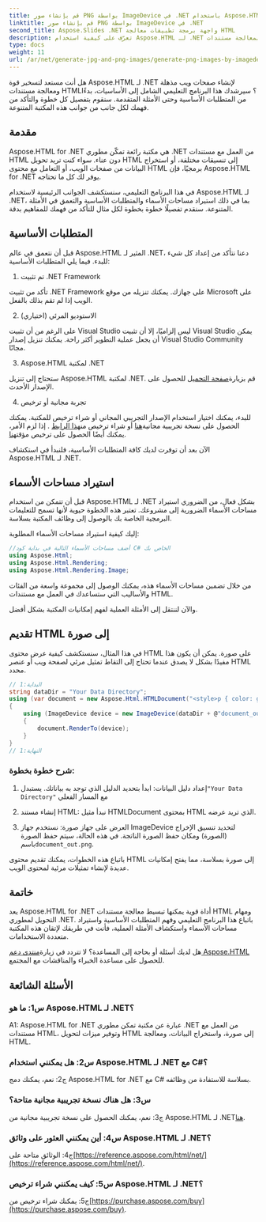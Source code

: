 ```yaml
---
title: قم بإنشاء صور PNG بواسطة ImageDevice في .NET باستخدام Aspose.HTML
linktitle: قم بإنشاء صور PNG بواسطة ImageDevice في .NET
second_title: Aspose.Slides .NET واجهة برمجة تطبيقات معالجة HTML
description: تعرّف على كيفية استخدام Aspose.HTML لـ .NET لمعالجة مستندات HTML، وتحويل HTML إلى صور، والمزيد. برنامج تعليمي خطوة بخطوة مع الأسئلة الشائعة.
type: docs
weight: 11
url: /ar/net/generate-jpg-and-png-images/generate-png-images-by-imagedevice/
---
```


هل أنت مستعد لتسخير قوة Aspose.HTML لـ .NET لإنشاء صفحات ويب مذهلة ومعالجة مستندات HTML؟ سيرشدك هذا البرنامج التعليمي الشامل إلى الأساسيات، بدءًا من المتطلبات الأساسية وحتى الأمثلة المتقدمة. سنقوم بتفصيل كل خطوة والتأكد من فهمك لكل جانب من جوانب هذه المكتبة المتنوعة.

## مقدمة

Aspose.HTML for .NET هي مكتبة رائعة تمكّن مطوري .NET من العمل مع مستندات HTML دون عناء. سواء كنت تريد تحويل HTML إلى تنسيقات مختلفة، أو استخراج البيانات من صفحات الويب، أو التعامل مع محتوى HTML برمجيًا، فإن Aspose.HTML for .NET يوفر لك كل ما تحتاجه.

في هذا البرنامج التعليمي، سنستكشف الجوانب الرئيسية لاستخدام Aspose.HTML لـ .NET، بما في ذلك استيراد مساحات الأسماء والمتطلبات الأساسية والتعمق في الأمثلة المتنوعة. سنقدم تفصيلًا خطوة بخطوة لكل مثال للتأكد من فهمك للمفاهيم بدقة.

## المتطلبات الأساسية

قبل أن نتعمق في عالم Aspose.HTML المثير لـ .NET، دعنا نتأكد من إعداد كل شيء للبدء. فيما يلي المتطلبات الأساسية:

1. تم تثبيت .NET Framework

تأكد من تثبيت .NET Framework على جهازك. يمكنك تنزيله من موقع Microsoft على الويب إذا لم تقم بذلك بالفعل.

2. الاستوديو المرئي (اختياري)

على الرغم من أن تثبيت Visual Studio ليس إلزاميًا، إلا أن تثبيت Visual Studio يمكن أن يجعل عملية التطوير أكثر راحة. يمكنك تنزيل إصدار Visual Studio Community مجانًا.

3. Aspose.HTML لمكتبة .NET

 ستحتاج إلى تنزيل Aspose.HTML لمكتبة .NET. قم بزيارة[صفحة التحميل](https://releases.aspose.com/html/net/) للحصول على الإصدار الأحدث.

4. تجربة مجانية أو ترخيص

 للبدء، يمكنك اختيار استخدام الإصدار التجريبي المجاني أو شراء ترخيص للمكتبة. يمكنك الحصول على نسخة تجريبية مجانية[هنا](https://releases.aspose.com/) أو شراء ترخيص من[هذا الرابط](https://purchase.aspose.com/buy) . إذا لزم الأمر، يمكنك أيضًا الحصول على ترخيص مؤقت[هنا](https://purchase.aspose.com/temporary-license/).

الآن بعد أن توفرت لديك كافة المتطلبات الأساسية، فلنبدأ في استكشاف Aspose.HTML لـ .NET.

## استيراد مساحات الأسماء

قبل أن تتمكن من استخدام Aspose.HTML لـ .NET بشكل فعال، من الضروري استيراد مساحات الأسماء الضرورية إلى مشروعك. تعتبر هذه الخطوة حيوية لأنها تسمح للتعليمات البرمجية الخاصة بك بالوصول إلى وظائف المكتبة بسلاسة.

إليك كيفية استيراد مساحات الأسماء المطلوبة:

```csharp
//أضف مساحات الأسماء التالية في بداية كود C# الخاص بك
using Aspose.Html;
using Aspose.Html.Rendering;
using Aspose.Html.Rendering.Image;
```

من خلال تضمين مساحات الأسماء هذه، يمكنك الوصول إلى مجموعة واسعة من الفئات والأساليب التي ستساعدك في العمل مع مستندات HTML.

والآن لننتقل إلى الأمثلة العملية لفهم إمكانيات المكتبة بشكل أفضل.

## تقديم HTML إلى صورة

في هذا المثال، سنستكشف كيفية عرض محتوى HTML على صورة. يمكن أن يكون هذا مفيدًا بشكل لا يصدق عندما تحتاج إلى التقاط تمثيل مرئي لصفحة ويب أو عنصر HTML محدد.

```csharp
// البداية:1
string dataDir = "Your Data Directory";
using (var document = new Aspose.Html.HTMLDocument("<style>p { color: green; }</style><p>my first paragraph</p>", @"c:\work\"))
{
    using (ImageDevice device = new ImageDevice(dataDir + @"document_out.png"))
    {
        document.RenderTo(device);
    }
}
// النهاية:1
```

### شرح خطوة بخطوة:

1.  إعداد دليل البيانات: ابدأ بتحديد الدليل الذي توجد به بياناتك. يستبدل`"Your Data Directory"` مع المسار الفعلي

2. إنشاء مستند HTML: نبدأ مثيل HTMLDocument بمحتوى HTML الذي تريد عرضه.

3.  العرض على جهاز صورة: نستخدم جهاز ImageDevice لتحديد تنسيق الإخراج (الصورة) ومكان حفظ الصورة الناتجة. في هذه الحالة، سيتم حفظ الصورة باسم`document_out.png`.

باتباع هذه الخطوات، يمكنك تقديم محتوى HTML إلى صورة بسلاسة، مما يفتح إمكانيات عديدة لإنشاء تمثيلات مرئية لمحتوى الويب.

## خاتمة

يعد Aspose.HTML for .NET أداة قوية يمكنها تبسيط معالجة مستندات HTML ومهام التحويل لمطوري .NET. باتباع هذا البرنامج التعليمي وفهم المتطلبات الأساسية واستيراد مساحات الأسماء واستكشاف الأمثلة العملية، فأنت في طريقك لإتقان هذه المكتبة متعددة الاستخدامات.

 هل لديك أسئلة أو بحاجة إلى المساعدة؟ لا تتردد في زيارة[منتدى دعم Aspose.HTML](https://forum.aspose.com/) للحصول على مساعدة الخبراء والمناقشات مع المجتمع.

## الأسئلة الشائعة

### س1: ما هو Aspose.HTML لـ .NET؟

A1: Aspose.HTML for .NET عبارة عن مكتبة تمكن مطوري .NET من العمل مع مستندات HTML، وتوفير ميزات لتحويل HTML إلى صورة، واستخراج البيانات، ومعالجة HTML.

### س2: هل يمكنني استخدام Aspose.HTML لـ .NET مع C#؟

ج2: نعم، يمكنك دمج Aspose.HTML for .NET مع C# بسلاسة للاستفادة من وظائفه.

### س3: هل هناك نسخة تجريبية مجانية متاحة؟

ج3: نعم، يمكنك الحصول على نسخة تجريبية مجانية من Aspose.HTML لـ .NET[هنا](https://releases.aspose.com/).

### س4: أين يمكنني العثور على وثائق Aspose.HTML لـ .NET؟

 ج4: الوثائق متاحة على[https://reference.aspose.com/html/net/](https://reference.aspose.com/html/net/).

### س5: كيف يمكنني شراء ترخيص Aspose.HTML لـ .NET؟

 ج5: يمكنك شراء ترخيص من[https://purchase.aspose.com/buy](https://purchase.aspose.com/buy).